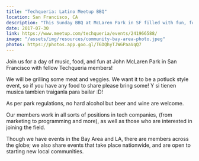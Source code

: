 ```yaml
---
title: "Techqueria: Latino Meetup BBQ"
location: San Francisco, CA
description: "This Sunday BBQ at McLaren Park in SF filled with fun, food, and música Latinx!"
date: 2017-07-30
link: https://www.meetup.com/techqueria/events/241966588/
image: "/assets/img/resources/community-bay-area-photo.jpeg"
photos: https://photos.app.goo.gl/T6DQhyTJW6PaaVqQ7
---
```


Join us for a day of music, food, and fun at John McLaren Park in San Francisco with fellow Techqueria members!

We will be grilling some meat and veggies. We want it to be a potluck style event, so if you have any food to share please bring some! Y si tienen musica tambien traiganla para bailar :D!

As per park regulations, no hard alcohol but beer and wine are welcome.

Our members work in all sorts of positions in tech companies, (from marketing to programming and more), as well as those who are interested in joining the field.

Though we have events in the Bay Area and LA, there are members across the globe; we also share events that take place nationwide, and are open to starting new local communities.
